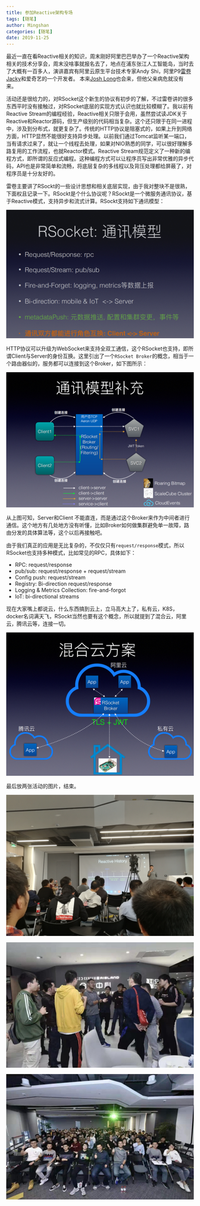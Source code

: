 ```yaml
---
title: 参加Reactive架构专场
tags: [随笔]
author: Mingshan
categories: [随笔]
date: 2019-11-25
---
```


最近一直在看Reactive相关的知识，周末刚好阿里巴巴举办了一个Reactive架构相关的技术分享会，周末没啥事就报名去了，地点在浦东张江人工智能岛，当时去了大概有一百多人，演讲嘉宾有阿里云原生平台技术专家Andy Shi，阿里P9[雷卷Jacky](https://github.com/linux-china)和爱奇艺的一个开发者。	本来[Josh Long](https://github.com/joshlong)也会来，但他父亲病危就没有来。

<!-- more -->

活动还是很给力的，对RSocket这个新生的协议有初步的了解，不过雷卷讲的很多东西平时没有接触过，对RSocket底层的实现方式认识也就比较模糊了。我以前有Reactive Stream的编程经验，Reactive相关只限于会用，虽然尝试读JDK关于Reactive和Reactor源码，但生产级别的代码相当复杂。这个还只限于在同一进程中，涉及到分布式，就更复杂了。传统的HTTP协议是阻塞式的，如果上升到网络方面，HTTP显然不能很好支持异步处理。以前我们通过Tomcat监听某一端口，当有请求过来了，就让一个线程去处理，如果对NIO熟悉的同学，可以很好理解多路复用的工作流程，也就Reactor模式。Reactive Stream规范定义了一种新的编程方式，即所谓的反应式编程。这种编程方式可以让程序员写出非常优雅的异步代码，API也是非常简单和流畅，将底层复杂的多线程以及背压处理都给屏蔽了，对程序员是十分友好的。

雷卷主要讲了RSockt的一些设计思想和相关底层实现，由于我对整块不是很熟，下面权且记录一下。RSockt是个什么协议呢？RSockt是一个微服务通讯协议，基于Reactive模式，支持异步和流式计算。RSockt支持如下通讯模型：

![image](https://github.com/mstao/static/blob/master/reactive/rsocket-mode.png?raw=true)

HTTP协议可以升级为WebSocket来支持全双工通信，这个RSocket也支持，即所谓Client与Server的身份互换。这里引出了一个`RSocket Broker`的概念，相当于一个路由器似的，服务都可以连接到这个Broker，如下图所示：

![image](https://github.com/mstao/static/blob/master/reactive/rsocket-mode2.png?raw=true)

从上图可知，Server和Client 不能直连，而是通过这个Broker来作为中间者进行通信。这个地方有几处地方没有听懂，比如Broker如何做集群避免单一故障，路由分发的具体算法等，这个以后再接触吧。

由于我们真正的应用是无比复杂的，不仅仅只有`request/response`模式，所以RSocket也支持多种模式，比如常见的RPC，具体如下：

- RPC: request/response 
- pub/sub: request/response + request/stream 
- Config push: request/stream 
- Registry: Bi-direction request/response 
- Logging & Metrics Collection: fire-and-forgot 
- IoT: bi-directional streams


现在大家嘴上都说云，什么东西搞到云上，立马高大上了，私有云，K8S，docker名词满天飞，RSockt当然也要有这个概念，所以就提到了混合云，阿里云，腾讯云等，连接一切。

![image](https://github.com/mstao/static/blob/master/reactive/rsocket-cloud.png?raw=true)

最后放两张活动的图片，结束。

![image](https://github.com/mstao/static/blob/master/reactive/a1.jpg?raw=true)

![image](https://github.com/mstao/static/blob/master/reactive/a3.jpg?raw=true)

![image](https://github.com/mstao/static/blob/master/reactive/a2.jpg?raw=true)
